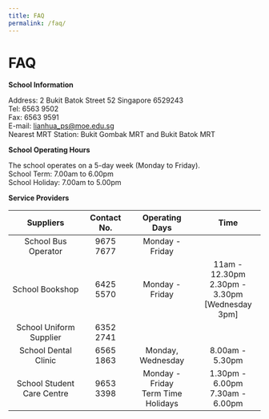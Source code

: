 ```yaml
---
title: FAQ
permalink: /faq/
---
```

# FAQ

**School Information**

Address: 2 Bukit Batok Street 52 Singapore 6529243   
Tel: 6563 9502   
Fax: 6563 9591   
E-mail: [lianhua\_ps@moe.edu.sg](mailto:lianhua_ps@moe.edu.sg)   
Nearest MRT Station: Bukit Gombak MRT and Bukit Batok MRT



**School Operating Hours**

The school operates on a 5-day week (Monday to Friday).   
School Term: 7.00am to 6.00pm   
School Holiday: 7.00am to 5.00pm


**Service Providers**


|          Suppliers         | Contact No. |             Operating Days            |                         Time                         |
|:--------------------------:|:-----------:|:-------------------------------------:|:----------------------------------------------------:|
|     School Bus Operator    |  9675 7677  |            Monday - Friday            |                                                      |
|       School Bookshop      |  6425 5570  |            Monday - Friday            | 11am - 12.30pm<br>2.30pm - 3.30pm<br>[Wednesday 3pm] |
|   School Uniform Supplier  |  6352 2741  |                                       |                                                      |
|    School Dental Clinic    |  6565 1863  |           Monday, Wednesday           |                    8.00am - 5.30pm                   |
| School Student Care Centre |  9653 3398  | Monday - Friday<br>Term Time Holidays |          1.30pm - 6.00pm<br>7.30am - 6.00pm          |
